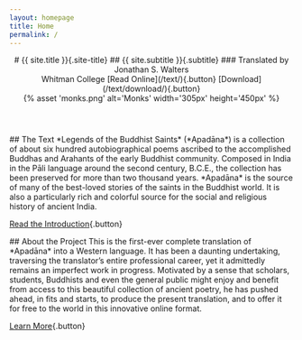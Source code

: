 ```yaml
---
layout: homepage
title: Home
permalink: /
---
```


<header class="hero">
<div class="hero__content">
# {{ site.title }}{.site-title}
## {{ site.subtitle }}{.subtitle}
### Translated by Jonathan S. Walters<br/>Whitman College
[Read Online](/text/){.button}
[Download](/text/download/){.button}
</div>
<div class="hero__image">
{% asset 'monks.png' alt='Monks' width='305px' height='450px' %}
</div>
</header>

<section class="home__section">
## The Text
*Legends of the Buddhist Saints* (*Apadāna*) is a collection of about
six hundred autobiographical poems ascribed to the accomplished Buddhas
and Arahants of the early Buddhist community. Composed in India in the
Pāli language around the second century, <abbr>B.C.E.</abbr>, the collection has
been preserved for more than two thousand years. *Apadāna* is
the source of many of the best-loved stories of the saints in the
Buddhist world. It is also a particularly rich and
colorful source for the social and religious history of ancient India.

[Read the Introduction](/text/introduction/){.button}
</section>

<section class="home__section">
## About the Project
This is the first-ever complete translation of *Apadāna* into a Western
language. It has been a daunting undertaking, traversing the
translator’s entire professional career, yet it admittedly remains an
imperfect work in progress. Motivated by a sense that scholars,
students, Buddhists and even the general public might enjoy and benefit
from access to this beautiful collection of ancient poetry, he has
pushed ahead, in fits and starts, to produce the present translation,
and to offer it for free to the world in this innovative online format.

[Learn More](/about/){.button}
</section>
